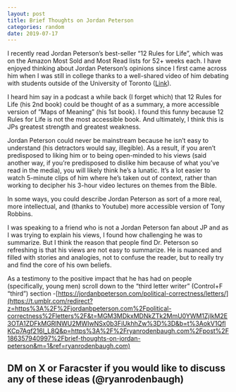 ```yaml
---
layout: post
title: Brief Thoughts on Jordan Peterson
categories: random
date: 2019-07-17
---
```


I recently read Jordan Peterson’s best-seller “12 Rules for Life”, which was on the Amazon Most Sold and Most Read lists for 52+ weeks each. I have enjoyed thinking about Jordan Peterson’s opinions since I first came across him when I was still in college thanks to a well-shared video of him debating with students outside of the University of Toronto ([Link](https://t.umblr.com/redirect?z=https%3A%2F%2Fwww.youtube.com%2Fwatch%3Fv%3DO-nvNAcvUPE&t=MjY0MTIxODMzMzZjNDAxMmQ4ZDEwZjQxYmQ5Y2UwZDc1MGUwYjU5Nyx0b3FiUkhhZw%3D%3D&b=t%3AokV1QflKCp7Agf216l_L8Q&p=https%3A%2F%2Fryanrodenbaugh.com%2Fpost%2F186357940997%2Fbrief-thoughts-on-jordan-peterson&m=1&ref=ryanrodenbaugh.com)).

I heard him say in a podcast a while back (I forget which) that 12 Rules for Life (his 2nd book) could be thought of as a summary, a more accessible version of ”Maps of Meaning” (his 1st book). I found this funny because 12 Rules for Life is not the most accessible book. And ultimately, I think this is JPs greatest strength and greatest weakness.

Jordan Peterson could never be mainstream because he isn’t easy to understand (his detractors would say, illegible). As a result, if you aren’t predisposed to liking him or to being open-minded to his views (said another way, if you’re predisposed to dislike him because of what you’ve read in the media), you will likely think he’s a lunatic. It’s a lot easier to watch 5-minute clips of him where he’s taken out of context, rather than working to decipher his 3-hour video lectures on themes from the Bible.

In some ways, you could describe Jordan Peterson as sort of a more real, more intellectual, and (thanks to Youtube) more accessible version of Tony Robbins.

I was speaking to a friend who is not a Jordan Peterson fan about JP and as I was trying to explain his views, I found how challenging he was to summarize. But I think the reason that people find Dr. Peterson so refreshing is that his views are not easy to summarize. He is nuanced and filled with stories and analogies, not to confuse the reader, but to really try and find the core of his own beliefs.

As a testimony to the positive impact that he has had on people (specifically, young men) scroll down to the “third letter writer” (Control+F “third”) section -[https://jordanbpeterson.com/political-correctness/letters/](https://t.umblr.com/redirect?z=https%3A%2F%2Fjordanbpeterson.com%2Fpolitical-correctness%2Fletters%2F&t=MGM3MDkxMDNkZTk2MmU0YWM1ZjlkM2E3OTA1ZDFkMGRlNWU2MWIwNSx0b3FiUkhhZw%3D%3D&b=t%3AokV1QflKCp7Agf216l_L8Q&p=https%3A%2F%2Fryanrodenbaugh.com%2Fpost%2F186357940997%2Fbrief-thoughts-on-jordan-peterson&m=1&ref=ryanrodenbaugh.com)  

## DM on X or Faracster if you would like to discuss any of these ideas (@ryanrodenbaugh)